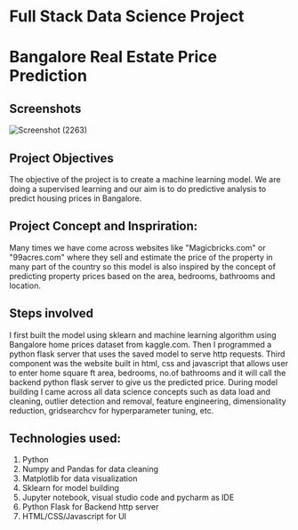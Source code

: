 # Full Stack Data Science Project

# Bangalore Real Estate Price Prediction


## Screenshots

![Screenshot (2263)](https://user-images.githubusercontent.com/111432785/195666414-9b2a842c-1051-440e-aae2-05f2d6e81bc4.png)


## Project Objectives

The objective of the project is to create a machine learning model. We are doing a supervised learning and our aim is to do predictive analysis to predict housing prices in Bangalore.

## Project Concept and Inspriration:

Many times we have come across websites like "Magicbricks.com" or "99acres.com" where they sell and estimate the price of the property in many part of the country so this model is also inspired by the concept of predicting property prices based on the area, bedrooms, bathrooms and location.

## Steps involved
I first built the model using sklearn and machine learning algorithm using Bangalore home prices dataset from kaggle.com. Then I programmed a python flask server that uses the saved model to serve http requests. Third component was the website built in html, css and javascript that allows user to enter home square ft area, bedrooms, no.of bathrooms and it will  call the backend python flask server to give us the predicted price. During model building I came across all data science concepts such as data load and cleaning, outlier detection and removal, feature engineering, dimensionality reduction, gridsearchcv for hyperparameter tuning, etc.
## Technologies used:

1) Python
2) Numpy and Pandas for data cleaning
3) Matplotlib for data visualization
4) Sklearn for model building
5) Jupyter notebook, visual studio code and pycharm as IDE
6) Python Flask for Backend http server
7) HTML/CSS/Javascript for UI
